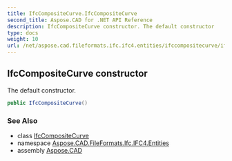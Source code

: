 ```yaml
---
title: IfcCompositeCurve.IfcCompositeCurve
second_title: Aspose.CAD for .NET API Reference
description: IfcCompositeCurve constructor. The default constructor
type: docs
weight: 10
url: /net/aspose.cad.fileformats.ifc.ifc4.entities/ifccompositecurve/ifccompositecurve/
---
```

## IfcCompositeCurve constructor

The default constructor.

```csharp
public IfcCompositeCurve()
```

### See Also

* class [IfcCompositeCurve](../)
* namespace [Aspose.CAD.FileFormats.Ifc.IFC4.Entities](../../ifccompositecurve/)
* assembly [Aspose.CAD](../../../)



